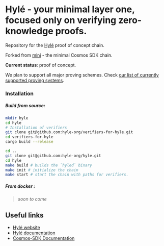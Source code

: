 # Hylé - your minimal layer one, focused only on verifying zero-knowledge proofs.

Repository for the [Hylé](https://hyle.eu) proof of concept chain.

Forked from [mini](https://github.com/cosmosregistry/chain-minimal) - the minimal Cosmos SDK chain.

**Current status**: proof of concept.

We plan to support all major proving schemes. Check [our list of currently supported proving systems](https://docs.hyle.eu/about/supported-proving-schemes/).

### Installation

##### Build from source:

```sh
mkdir hyle
cd hyle
# Installation of verifiers
git clone git@github.com:hyle-org/verifiers-for-hyle.git
cd verifiers-for-hyle
cargo build --release
```
```sh
cd ..
git clone git@github.com:hyle-org/hyle.git
cd hyle
make build # builds the `hyled` binary
make init # initialize the chain
make start # start the chain with paths for verifiers.
```

##### From docker :

> _soon to come_

## Useful links

* [Hylé website](https://www.hyle.eu/)
* [Hylé documentation](https://docs.hyle.eu)
* [Cosmos-SDK Documentation](https://docs.cosmos.network/)
